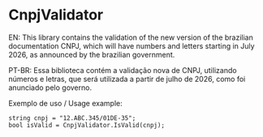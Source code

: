 # CnpjValidator

EN: This library contains the validation of the new version of the brazilian documentation CNPJ, which will have numbers and letters starting in July 2026, as announced by the brazilian government.

PT-BR: Essa biblioteca contém a validação nova de CNPJ, utilizando números e letras, que será utilizada a partir de julho de 2026, como foi anunciado pelo governo.

Exemplo de uso / Usage example:
 ```
string cnpj = "12.ABC.345/01DE-35";
bool isValid = CnpjValidator.IsValid(cnpj);
```
